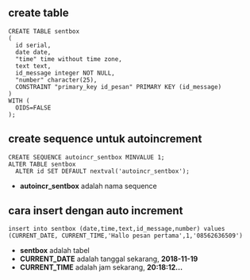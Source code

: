 ## create table
```
CREATE TABLE sentbox
(
  id serial,
  date date,
  "time" time without time zone,
  text text,
  id_message integer NOT NULL,
  "number" character(25),
  CONSTRAINT "primary_key id_pesan" PRIMARY KEY (id_message)
)
WITH (
  OIDS=FALSE
);
```

## create sequence untuk autoincrement
```
CREATE SEQUENCE autoincr_sentbox MINVALUE 1;
ALTER TABLE sentbox 
  ALTER id SET DEFAULT nextval('autoincr_sentbox');
```
- **autoincr_sentbox** adalah nama sequence

## cara insert dengan auto increment
```
insert into sentbox (date,time,text,id_message,number) values (CURRENT_DATE, CURRENT_TIME,'Hallo pesan pertama',1,'08562636509')
```
- **sentbox** adalah tabel
- **CURRENT_DATE** adalah tanggal sekarang, **2018-11-19**
- **CURRENT_TIME** adalah jam sekarang, **20:18:12...**